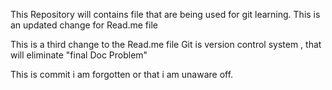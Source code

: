 This Repository will contains file that are being used for git learning.
This is an updated change for Read.me file

This is a third change to the Read.me file
Git is version control system , that will eliminate "final Doc Problem"

This is commit i am forgotten or that i am unaware off.
